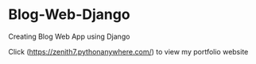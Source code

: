 # Blog-Web-Django
Creating Blog Web App using Django

Click (https://zenith7.pythonanywhere.com/) to view my portfolio website
